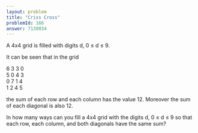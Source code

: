 ```yaml
---
layout: problem
title: "Criss Cross"
problemId: 166
answer: 7130034
---
```

A 4x4 grid is filled with digits d, 0 ≤ d ≤ 9.

It can be seen that in the grid

 6 3 3 0  
 5 0 4 3  
 0 7 1 4  
 1 2 4 5

the sum of each row and each column has the value 12. Moreover the sum of each diagonal is also 12.

In how many ways can you fill a 4x4 grid with the digits d, 0 ≤ d ≤ 9 so that each row, each column, and both diagonals have the same sum?